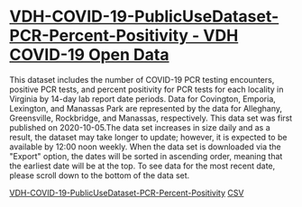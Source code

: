 # [VDH-COVID-19-PublicUseDataset-PCR-Percent-Positivity - VDH COVID-19 Open Data](https://data.virginia.gov/Government/VDH-COVID-19-PublicUseDataset-PCR-Percent-Positivi/w74x-ky77)

This dataset includes the number of COVID-19 PCR testing encounters, positive PCR tests, and percent positivity for PCR tests for each locality in Virginia by 14-day lab report date periods. Data for Covington, Emporia, Lexington, and Manassas Park are represented by the data for Alleghany, Greensville, Rockbridge, and Manassas, respectively. This data set was first published on 2020-10-05.The data set increases in size daily and as a result, the dataset may take longer to update; however, it is expected to be available by 12:00 noon weekly. When the data set is downloaded via the "Export" option, the dates will be sorted in ascending order, meaning that the earliest date will be at the top. To see data for the most recent date, please scroll down to the bottom of the data set.

[VDH-COVID-19-PublicUseDataset-PCR-Percent-Positivity](https://data.virginia.gov/Government/VDH-COVID-19-PublicUseDataset-PCR-Percent-Positivi/w74x-ky77)
[CSV](https://data.virginia.gov/api/views/w74x-ky77/rows.csv?accessType=DOWNLOAD)